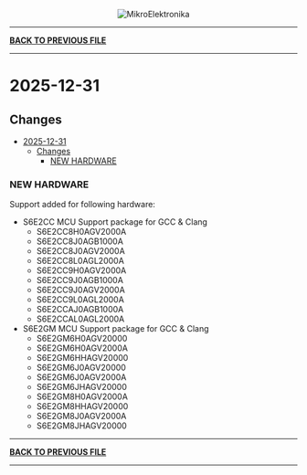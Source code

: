 <p align="center">
  <img src="http://www.mikroe.com/img/designs/beta/logo_small.png?raw=true" alt="MikroElektronika"/>
</p>

---

**[BACK TO PREVIOUS FILE](../changelog.md)**

---

# 2025-12-31

## Changes

- [2025-12-31](#2025-12-31)
  - [Changes](#changes)
    - [NEW HARDWARE](#new-hardware)

### NEW HARDWARE

Support added for following hardware:

+ S6E2CC MCU Support package for GCC & Clang
  + S6E2CC8H0AGV2000A
  + S6E2CC8J0AGB1000A
  + S6E2CC8J0AGV2000A
  + S6E2CC8L0AGL2000A
  + S6E2CC9H0AGV2000A
  + S6E2CC9J0AGB1000A
  + S6E2CC9J0AGV2000A
  + S6E2CC9L0AGL2000A
  + S6E2CCAJ0AGB1000A
  + S6E2CCAL0AGL2000A
+ S6E2GM MCU Support package for GCC & Clang
  + S6E2GM6H0AGV20000
  + S6E2GM6H0AGV2000A
  + S6E2GM6HHAGV20000
  + S6E2GM6J0AGV20000
  + S6E2GM6J0AGV2000A
  + S6E2GM6JHAGV20000
  + S6E2GM8H0AGV2000A
  + S6E2GM8HHAGV20000
  + S6E2GM8J0AGV2000A
  + S6E2GM8JHAGV20000

---

**[BACK TO PREVIOUS FILE](../changelog.md)**

---
